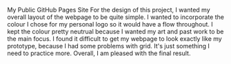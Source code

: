 My Public GitHub Pages Site For the design of this project, I wanted my overall layout of the webpage to be quite simple. I wanted to incorporate the colour I chose for my personal logo so it would have a flow throughout. I kept the colour pretty neutrual because I wanted my art and past work to be the main focus. I found it difficult to get my webpage to look exactly like my prototype, because I had some problems with grid. It's just something I need to practice more. Overall, I am pleased with the final result.
